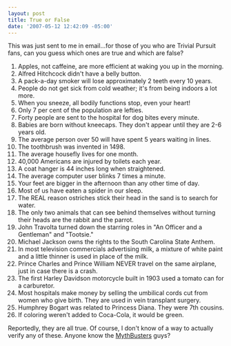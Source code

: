 ```yaml
---
layout: post
title: True or False
date: '2007-05-12 12:42:09 -05:00'
---
```


This was just sent to me in email...for those of you who are Trivial Pursuit fans, can you guess which ones are true and which are false?

1.  Apples, not caffeine, are more efficient at waking you up in the morning. 
2.  Alfred Hitchcock didn't have a belly button. 
3.  A pack-a-day smoker will lose approximately 2 teeth every 10 years. 
4.  People do not get sick from cold weather; it's from being indoors a lot more. 
5.  When you sneeze, all bodily functions stop, even your heart! 
6.  Only 7 per cent of the population are lefties. 
7.  Forty people are sent to the hospital for dog bites every minute. 
8.  Babies are born without kneecaps. They don't appear until they are 2-6 years old. 
9.  The average person over 50 will have spent 5 years waiting in lines. 
10.  The toothbrush was invented in 1498. 
11.  The average housefly lives for one month. 
12.  40,000 Americans are injured by toilets each year. 
13.  A coat hanger is 44 inches long when straightened. 
14.  The average computer user blinks 7 times a minute. 
15.  Your feet are bigger in the afternoon than any other time of day. 
16.  Most of us have eaten a spider in our sleep. 
17.  The REAL reason ostriches stick their head in the sand is to search for water. 
18.  The only two animals that can see behind themselves without turning their heads are the rabbit and the parrot. 
19.  John Travolta turned down the starring roles in "An Officer and a Gentleman" and "Tootsie." 
20.  Michael Jackson owns the rights to the South Carolina State Anthem. 
21.  In most television commercials advertising milk, a mixture of white paint and a little thinner is used in place of the milk. 
22.  Prince Charles and Prince William NEVER travel on the same airplane, just in case there is a crash. 
23.  The first Harley Davidson motorcycle built in 1903 used a tomato can for a carburetor. 
24.  Most hospitals make money by selling the umbilical cords cut from women who give birth. They are used in vein transplant surgery. 
25.  Humphrey Bogart was related to Princess Diana. They were 7th cousins. 
26.  If coloring weren't added to Coca-Cola, it would be green. 

Reportedly, they are all true. Of course, I don't know of a way to actually verify any of these. Anyone know the [MythBusters](http://dsc.discovery.com/fansites/mythbusters/mythbusters.html) guys?
